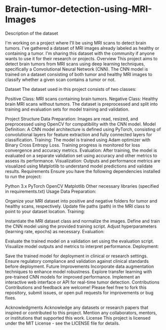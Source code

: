 # Brain-tumor-detection-using-MRI-Images

Description of the dataset

I'm working on a project where I'll be using MRI scans to detect brain tumors. I've gathered a dataset of MRI images already labeled as healthy or containing a tumor. I'm sharing this dataset with the community if anyone wants to use it for their research or projects.
Overview
This project aims to detect brain tumors from MRI scans using deep learning techniques, specifically a Convolutional Neural Network (CNN). The CNN model is trained on a dataset consisting of both tumor and healthy MRI images to classify whether a given scan contains a tumor or not.

Dataset
The dataset used in this project consists of two classes:

Positive Class: MRI scans containing brain tumors.
Negative Class: Healthy brain MRI scans without tumors.
The dataset is preprocessed and split into training and evaluation sets for model training and validation.

Project Structure
Data Preparation: Images are read, resized, and preprocessed using OpenCV for compatibility with the CNN model.
Model Definition: A CNN model architecture is defined using PyTorch, consisting of convolutional layers for feature extraction and fully connected layers for classification.
Training: The model is trained using Adam optimizer with Binary Cross Entropy Loss. Training progress is monitored for loss convergence and accuracy metrics.
Evaluation: After training, the model is evaluated on a separate validation set using accuracy and other metrics to assess its performance.
Visualization: Outputs and performance metrics are visualized using Matplotlib to understand model predictions and validate results.
Requirements
Ensure you have the following dependencies installed to run the project:

Python 3.x
PyTorch
OpenCV
Matplotlib
Other necessary libraries (specified in requirements.txt)
Usage
Data Preparation:

Organize your MRI dataset into positive and negative folders for tumor and healthy scans, respectively.
Update file paths (path) in the MRI class to point to your dataset location.
Training:

Instantiate the MRI dataset class and normalize the images.
Define and train the CNN model using the provided training script. Adjust hyperparameters (learning rate, epochs) as necessary.
Evaluation:

Evaluate the trained model on a validation set using the evaluation script.
Visualize model outputs and metrics to interpret performance.
Deployment:

Save the trained model for deployment in clinical or research settings.
Ensure regulatory compliance and validation against clinical standards before deployment.
Future Improvements
Incorporate data augmentation techniques to enhance model robustness.
Explore transfer learning with pre-trained CNN models for improved performance.
Implement an interactive web interface or API for real-time tumor detection.
Contributions
Contributions and feedback are welcome! Please feel free to fork this repository, submit issues, or open pull requests for improvements or bug fixes.

Acknowledgments
Acknowledge any datasets or research papers that inspired or contributed to this project.
Mention any collaborators, mentors, or institutions that supported this work.
License
This project is licensed under the MIT License - see the LICENSE file for details.
